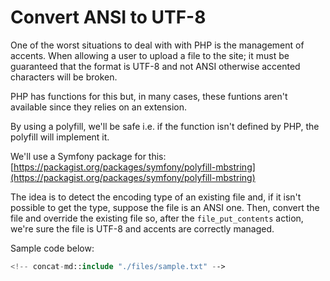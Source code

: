 # Convert ANSI to UTF-8

One of the worst situations to deal with with PHP is the management of accents. When allowing a user to upload a file to the site; it must be guaranteed that the format is UTF-8 and not ANSI otherwise accented characters will be broken.

PHP has functions for this but, in many cases, these funtions aren't available since they relies on an extension.

By using a polyfill, we'll be safe i.e. if the function isn't defined by PHP, the polyfill will implement it.

We'll use a Symfony package for this: [https://packagist.org/packages/symfony/polyfill-mbstring](https://packagist.org/packages/symfony/polyfill-mbstring)

The idea is to detect the encoding type of an existing file and, if it isn't possible to get the type, suppose the file is an ANSI one. Then, convert the file and override the existing file so, after the `file_put_contents` action, we're sure the file is UTF-8 and accents are correctly managed.

Sample code below:

```php
<!-- concat-md::include "./files/sample.txt" -->
```
